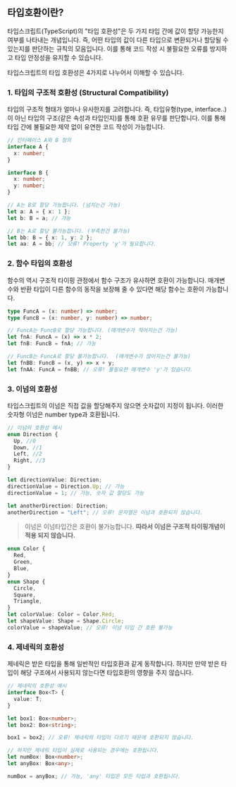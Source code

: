 ## 타입호환이란?

타입스크립트(TypeScript)의 "타입 호환성"은 두 가지 타입 간에 값이 할당 가능한지 여부를 나타내는 개념입니다. 즉, 어떤 타입의 값이 다른 타입으로 변환되거나 할당될 수 있는지를 판단하는 규칙의 모음입니다. 이를 통해 코드 작성 시 불필요한 오류를 방지하고 타입 안정성을 유지할 수 있습니다.

타입스크립트의 타입 호환성은 4가지로 나누어서 이해할 수 있습니다.

### 1. **타입의 구조적 호환성 (Structural Compatibility)** 
타입의 구조적 형태가 얼마나 유사한지를 고려합니다. 즉, 타입유형(type, interface..)이 아닌 타입의 구조(같은 속성과 타입인지)를 통해 호환 유무를 판단합니다. 이를 통해 타입 간에 불필요한 제약 없이 유연한 코드 작성이 가능합니다.
```typescript
// 인터페이스 A와 B 정의
interface A {
  x: number;
}

interface B {
  x: number;
  y: number;
}

// A는 B로 할당 가능합니다. (넘치는건 가능)
let a: A = { x: 1 };
let b: B = a; // 가능

// B는 A로 할당 불가능합니다. (부족한건 불가능)
let bb: B = { x: 1, y: 2 };
let aa: A = bb; // 오류! Property 'y'가 필요합니다.
```

### 2. **함수 타입의 호환성** 
함수의 역시 구조적 타이핑 관정에서 함수 구조가 유사하면 호환이 가능합니다. 매개변수와 반환 타입이 다른 함수의 동작을 보장해 줄 수 있다면 해당 함수는 호환이 가능합니다.

```typescript
type FuncA = (x: number) => number;
type FuncB = (x: number, y: number) => number;

// FuncA는 FuncB로 할당 가능합니다. (매개변수가 적어지는건 가능)
let fnA: FuncA = (x) => x * 2;
let fnB: FuncB = fnA; // 가능

// FuncB는 FuncA로 할당 불가능합니다.  (매개변수가 많아지는건 불가능)
let fnBB: FuncB = (x, y) => x + y;
let fnAA: FuncA = fnBB; // 오류! 불필요한 매개변수 'y'가 있습니다.
```

### 3. **이넘의 호환성** 
타입스크립트의 이넘은 직접 값을 할당해주지 않으면 숫자값이 지정이 됩니다. 이러한 숫자형 이넘은 number type과 호환됩니다. 
```typescript
// 이넘의 호환성 예시
enum Direction {
  Up, //0
  Down, //1
  Left, //2
  Right, //3
}

let directionValue: Direction;
directionValue = Direction.Up; // 가능
directionValue = 1; // 가능, 숫자 값 할당도 가능

let anotherDirection: Direction;
anotherDirection = "Left"; // 오류! 문자열은 이넘과 호환되지 않습니다.
```
> 이넘은 이넘타입간은 호환이 불가능합니다. **따라서 이넘은 구조적 타이핑개념이 적용 되지 않습니다.**
```typescript
enum Color {
  Red,
  Green,
  Blue,
}
enum Shape {
  Circle,
  Square,
  Triangle,
}
let colorValue: Color = Color.Red;
let shapeValue: Shape = Shape.Circle;
colorValue = shapeValue; // 오류! 이넘 타입 간 호환 불가능
```

### 4. **제네릭의 호환성** 
제네릭은 받은 타입을 통해 일반적인 타입호환과 같게 동작합니다. 하지만 만약 받은 타입이 해당 구조에서 사용되지 않는다면 타입호환의 영향을 주지 않습니다.

```typescript
// 제네릭의 호환성 예시
interface Box<T> {
  value: T;
}

let box1: Box<number>;
let box2: Box<string>;

box1 = box2; // 오류! 제네릭의 타입이 다르기 때문에 호환되지 않습니다.

// 하지만 제네릭 타입이 실제로 사용되는 경우에는 호환됩니다.
let numBox: Box<number>;
let anyBox: Box<any>;

numBox = anyBox; // 가능, 'any' 타입은 모든 타입과 호환됩니다.
```

